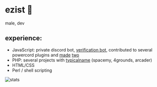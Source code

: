 # ezist :lemon:
male, dev

## experience:
- JavaScript: private discord bot, [verification bot](https://github.com/ezist/spacebot), contributed to several powercord plugins and [made](https://github.com/ezist/showhiddenchannels) [two](https://github.com/ezist/quick-toggle-themes)
- PHP: several projects with [typicalname](https://github.com/typicalname0) (spacemy, 4grounds, arcader)
- HTML/CSS
- Perl / shell scripting

![stats](https://github-readme-stats.vercel.app/api?username=ezist&show_icons=true&theme=gruvbox)
